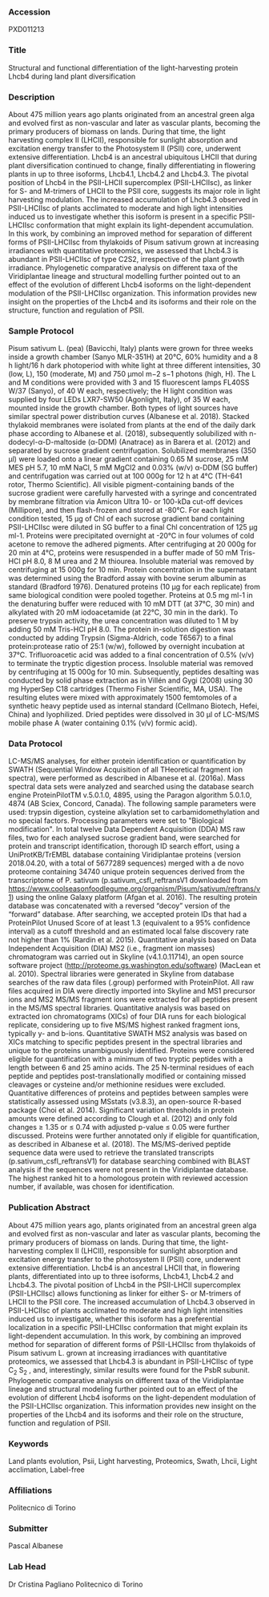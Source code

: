 ### Accession
PXD011213

### Title
Structural and functional differentiation of the light-harvesting protein Lhcb4 during land plant diversification

### Description
About 475 million years ago plants originated from an ancestral green alga and evolved first as non-vascular and later as vascular plants, becoming the primary producers of biomass on lands. During that time, the light harvesting complex II (LHCII), responsible for sunlight absorption and excitation energy transfer to the Photosystem II (PSII) core, underwent extensive differentiation. Lhcb4 is an ancestral ubiquitous LHCII that during plant diversification continued to change, finally differentiating in flowering plants in up to three isoforms, Lhcb4.1, Lhcb4.2 and Lhcb4.3. The pivotal position of Lhcb4 in the PSII-LHCII supercomplex (PSII-LHCIIsc), as linker for S- and M-trimers of LHCII to the PSII core, suggests its major role in light harvesting modulation. The increased accumulation of Lhcb4.3 observed in PSII-LHCIIsc of plants acclimated to moderate and high light intensities induced us to investigate whether this isoform is present in a specific PSII-LHCIIsc conformation that might explain its light-dependent accumulation. In this work, by combining an improved method for separation of different forms of PSII-LHCIIsc from thylakoids of Pisum sativum grown at increasing irradiances with quantitative proteomics, we assessed that Lhcb4.3 is abundant in PSII-LHCIIsc of type C2S2, irrespective of the plant growth irradiance. Phylogenetic comparative analysis on different taxa of the Viridiplantae lineage and structural modelling further pointed out to an effect of the evolution of different Lhcb4 isoforms on the light-dependent modulation of the PSII-LHCIIsc organization. This information provides new insight on the properties of the Lhcb4 and its isoforms and their role on the structure, function and regulation of PSII.

### Sample Protocol
Pisum sativum L. (pea) (Bavicchi, Italy) plants were grown for three weeks inside a growth chamber (Sanyo MLR-351H) at 20°C, 60% humidity and a 8 h light/16 h dark photoperiod with white light at three different intensities, 30 (low, L), 150 (moderate, M) and 750 μmol m−2 s−1 photons (high, H). The L and M conditions were provided with 3 and 15 fluorescent lamps FL40SS W/37 (Sanyo), of 40 W each, respectively; the H light condition was supplied by four LEDs LXR7-SW50 (Agonlight, Italy), of 35 W each, mounted inside the growth chamber. Both types of light sources have similar spectral power distribution curves (Albanese et al. 2018). Stacked thylakoid membranes were isolated from plants at the end of the daily dark phase according to Albanese et al. (2018), subsequently solubilized with n-dodecyl-α-D-maltoside (α-DDM) (Anatrace) as in Barera et al. (2012) and separated by sucrose gradient centrifugation. Solubilized membranes (350 µl) were loaded onto a linear gradient containing 0.65 M sucrose, 25 mM MES pH 5.7, 10 mM NaCl, 5 mM MgCl2 and 0.03% (w/v) α-DDM (SG buffer) and centrifugation was carried out at 100 000g for 12 h at 4°C (TH-641 rotor, Thermo Scientific). All visible pigment-containing bands of the sucrose gradient were carefully harvested with a syringe and concentrated by membrane filtration via Amicon Ultra 10- or 100-kDa cut-off devices (Millipore), and then flash-frozen and stored at -80°C.  For each light condition tested, 15 µg of Chl of each sucrose gradient band containing PSII-LHCIIsc were diluted in SG buffer to a final Chl concentration of 125 µg ml-1. Proteins were precipitated overnight at -20°C in four volumes of cold acetone to remove the adhered pigments. After centrifuging at 20 000g for 20 min at 4°C, proteins were resuspended in a buffer made of 50 mM Tris-HCl pH 8.0, 8 M urea and 2 M thiourea. Insoluble material was removed by centrifuging at 15 000g for 10 min. Protein concentration in the supernatant was determined using the Bradford assay with bovine serum albumin as standard (Bradford 1976). Denatured proteins (10 µg for each replicate) from same biological condition were pooled together. Proteins at 0.5 mg ml-1 in the denaturing buffer were reduced with 10 mM DTT (at 37°C, 30 min) and alkylated with 20 mM iodoacetamide (at 22°C, 30 min in the dark). To preserve trypsin activity, the urea concentration was diluted to 1 M by adding 50 mM Tris-HCl pH 8.0. The protein in-solution digestion was conducted by adding Trypsin (Sigma-Aldrich, code T6567) to a final protein:protease ratio of 25:1 (w/w), followed by overnight incubation at 37°C. Trifluoroacetic acid was added to a final concentration of 0.5% (v/v) to terminate the tryptic digestion process. Insoluble material was removed by centrifuging at 15 000g for 10 min. Subsequently, peptides desalting was conducted by solid phase extraction as in Villén and Gygi (2008) using 30 mg HyperSep C18 cartridges (Thermo Fisher Scientific, MA, USA). The resulting elutes were mixed with approximately 1500 femtomoles of a synthetic heavy peptide used as internal standard (Cellmano Biotech, Hefei, China) and lyophilized. Dried peptides were dissolved in 30 µl of LC-MS/MS mobile phase A (water containing 0.1% (v/v) formic acid).

### Data Protocol
LC-MS/MS analyses, for either protein identification or quantification by SWATH (Sequential Window Acquisition of all THeoretical fragment ion spectra), were performed as described in Albanese et al. (2016a). Mass spectral data sets were analyzed and searched using the database search engine ProteinPilotTM v.5.0.1.0, 4895, using the Paragon algorithm 5.0.1.0, 4874 (AB Sciex, Concord, Canada). The following sample parameters were used: trypsin digestion, cysteine alkylation set to carbamidomethylation and no special factors. Processing parameters were set to "Biological modification". In total twelve Data Dependent Acquisition (DDA) MS raw files, two for each analysed sucrose gradient band, were searched for protein and transcript identification, thorough ID search effort, using a UniProtKB/TrEMBL database containing Viridiplantae proteins (version 2018.04.20, with a total of 5677289 sequences) merged with a de novo proteome containing 34740 unique protein sequences derived from the transcriptome of P. sativum (p.sativum_csfl_reftransV1 downloaded from https://www.coolseasonfoodlegume.org/organism/Pisum/sativum/reftrans/v1) using the online Galaxy platform (Afgan et al. 2016). The resulting protein database was concatenated with a reversed “decoy” version of the “forward” database. After searching, we accepted protein IDs that had a ProteinPilot Unused Score of at least 1.3 (equivalent to a 95% confidence interval) as a cutoff threshold and an estimated local false discovery rate not higher than 1% (Rardin et al. 2015).  Quantitative analysis based on Data Independent Acquisition (DIA) MS2 (i.e., fragment ion masses) chromatogram was carried out in Skyline (v4.1.0.11714), an open source software project (http://proteome.gs.washington.edu/software) (MacLean et al. 2010). Spectral libraries were generated in Skyline from database searches of the raw data files (.group) performed with ProteinPilot. All raw files acquired in DIA were directly imported into Skyline and MS1 precursor ions and MS2 MS/MS fragment ions were extracted for all peptides present in the MS/MS spectral libraries. Quantitative analysis was based on extracted ion chromatograms (XICs) of four DIA runs for each biological replicate, considering up to five MS/MS highest ranked fragment ions, typically y- and b-ions. Quantitative SWATH MS2 analysis was based on XICs matching to specific peptides present in the spectral libraries and unique to the proteins unambiguously identified. Proteins were considered eligible for quantification with a minimum of two tryptic peptides with a length between 6 and 25 amino acids. The 25 N-terminal residues of each peptide and peptides post-translationally modified or containing missed cleavages or cysteine and/or methionine residues were excluded. Quantitative differences of proteins and peptides between samples were statistically assessed using MSstats (v3.8.3), an open-source R-based package (Choi et al. 2014). Significant variation thresholds in protein amounts were defined according to Clough et al. (2012) and only fold changes ≥ 1.35 or ≤ 0.74 with adjusted p-value ≤ 0.05 were further discussed. Proteins were further annotated only if eligible for quantification, as described in Albanese et al. (2018). The MS/MS-derived peptide sequence data were used to retrieve the translated transcripts (p.sativum_csfl_reftransV1) for database searching combined with BLAST analysis if the sequences were not present in the Viridiplantae database. The highest ranked hit to a homologous protein with reviewed accession number, if available, was chosen for identification.

### Publication Abstract
About 475 million years ago, plants originated from an ancestral green alga and evolved first as non-vascular and later as vascular plants, becoming the primary producers of biomass on lands. During that time, the light-harvesting complex II (LHCII), responsible for sunlight absorption and excitation energy transfer to the photosystem II (PSII) core, underwent extensive differentiation. Lhcb4 is an ancestral LHCII that, in flowering plants, differentiated into up to three isoforms, Lhcb4.1, Lhcb4.2 and Lhcb4.3. The pivotal position of Lhcb4 in the PSII-LHCII supercomplex (PSII-LHCIIsc) allows functioning as linker for either S- or M-trimers of LHCII to the PSII core. The increased accumulation of Lhcb4.3 observed in PSII-LHCIIsc of plants acclimated to moderate and high light intensities induced us to investigate, whether this isoform has a preferential localization in a specific PSII-LHCIIsc conformation that might explain its light-dependent accumulation. In this work, by combining an improved method for separation of different forms of PSII-LHCIIsc from thylakoids of Pisum sativum L. grown at increasing irradiances with quantitative proteomics, we assessed that Lhcb4.3 is abundant in PSII-LHCIIsc of type C<sub>2</sub> S<sub>2</sub> , and, interestingly, similar results were found for the PsbR subunit. Phylogenetic comparative analysis on different taxa of the Viridiplantae lineage and structural modeling further pointed out to an effect of the evolution of different Lhcb4 isoforms on the light-dependent modulation of the PSII-LHCIIsc organization. This information provides new insight on the properties of the Lhcb4 and its isoforms and their role on the structure, function and regulation of PSII.

### Keywords
Land plants evolution, Psii, Light harvesting, Proteomics, Swath, Lhcii, Light acclimation, Label-free

### Affiliations
Politecnico di Torino

### Submitter
Pascal Albanese

### Lab Head
Dr Cristina Pagliano
Politecnico di Torino


